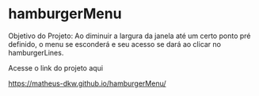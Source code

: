 ﻿# hamburgerMenu

Objetivo do Projeto: Ao diminuir a largura da janela até um certo ponto pré definido, o menu se esconderá e seu acesso se dará ao clicar no hamburgerLines.

Acesse o link do projeto aqui

https://matheus-dkw.github.io/hamburgerMenu/
